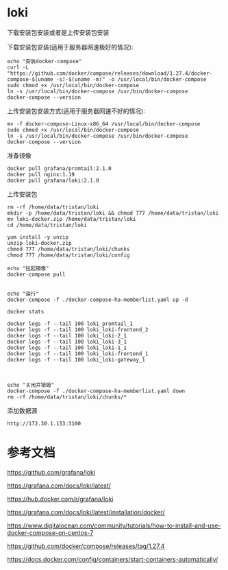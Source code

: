 # loki

下载安装包安装或者是上传安装包安装

下载安装包安装(适用于服务器网速极好的情况):

```
echo "安装docker-compose"
curl -L "https://github.com/docker/compose/releases/download/1.27.4/docker-compose-$(uname -s)-$(uname -m)" -o /usr/local/bin/docker-compose
sudo chmod +x /usr/local/bin/docker-compose
ln -s /usr/local/bin/docker-compose /usr/bin/docker-compose
docker-compose --version
```

上传安装包安装方式(适用于服务器网速不好的情况):

```
mv -f docker-compose-Linux-x86_64 /usr/local/bin/docker-compose
sudo chmod +x /usr/local/bin/docker-compose
ln -s /usr/local/bin/docker-compose /usr/bin/docker-compose
docker-compose --version
```





准备镜像

```
docker pull grafana/promtail:2.1.0
docker pull nginx:1.19
docker pull grafana/loki:2.1.0
```

上传安装包

```
rm -rf /home/data/tristan/loki
mkdir -p /home/data/tristan/loki && chmod 777 /home/data/tristan/loki
mv loki-docker.zip /home/data/tristan/loki
cd /home/data/tristan/loki

yum install -y unzip
unzip loki-docker.zip
chmod 777 /home/data/tristan/loki/chunks
chmod 777 /home/data/tristan/loki/config

echo "拉起镜像"
docker-compose pull


echo "运行"
docker-compose -f ./docker-compose-ha-memberlist.yaml up -d

docker stats

docker logs -f --tail 100 loki_promtail_1
docker logs -f --tail 100 loki_loki-frontend_2
docker logs -f --tail 100 loki_loki-2_1
docker logs -f --tail 100 loki_loki-3_1
docker logs -f --tail 100 loki_loki-1_1
docker logs -f --tail 100 loki_loki-frontend_1
docker logs -f --tail 100 loki_loki-gateway_1



echo "关闭并销毁"
docker-compose -f ./docker-compose-ha-memberlist.yaml down
rm -rf /home/data/tristan/loki/chunks/*
```

添加数据源

```
http://172.30.1.153:3100
```



# 参考文档

https://github.com/grafana/loki

https://grafana.com/docs/loki/latest/

https://hub.docker.com/r/grafana/loki

https://grafana.com/docs/loki/latest/installation/docker/

https://www.digitalocean.com/community/tutorials/how-to-install-and-use-docker-compose-on-centos-7

https://github.com/docker/compose/releases/tag/1.27.4

https://docs.docker.com/config/containers/start-containers-automatically/

